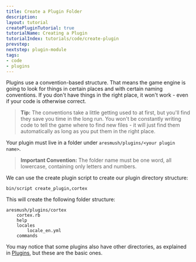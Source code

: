 ```yaml
---
title: Create a Plugin Folder
description:
layout: tutorial
createPluginTutorial: true
tutorialName: Creating a Plugin
tutorialIndex: tutorials/code/create-plugin
prevstep: 
nextstep: plugin-module
tags: 
- code
- plugins
---
```


Plugins use a convention-based structure.  That means the game engine is going to look for things in certain places and with certain naming conventions.  If you don't have things in the right place, it won't work - even if your code is otherwise correct.

> <i class="fa fa-info-circle"></i> **Tip:** The conventions take a little getting used to at first, but you'll find they save you time in the long run.  You won't be constantly writing code to tell the game where to find new files - it will just find them automatically as long as you put them in the right place.

Your plugin must live in a folder under `aresmush/plugins/<your plugin name>`.  

> **Important Convention:** The folder name must be one word, all lowercase, containing only letters and numbers.

We can use the create plugin script to create our plugin directory structure:

    bin/script create_plugin,cortex

This will create the following folder structure:

    aresmush/plugins/cortex
        cortex.rb
        help
        locales
            locale_en.yml
        commands

You may notice that some plugins also have other directories, as explained in [Plugins](/tutorials/code/plugins), but these are the basic ones.